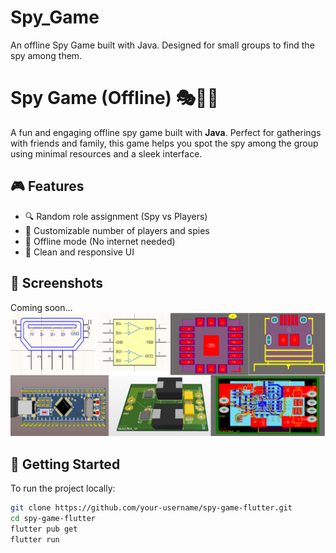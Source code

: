 # Spy_Game
An offline Spy Game built with Java. Designed for small groups to find the spy among them.
# Spy Game (Offline) 🎭🕵️‍♂️

A fun and engaging offline spy game built with **Java**. Perfect for gatherings with friends and family, this game helps you spot the spy among the group using minimal resources and a sleek interface.

## 🎮 Features

- 🔍 Random role assignment (Spy vs Players)
- 🎲 Customizable number of players and spies
- 📵 Offline mode (No internet needed)
- 🎨 Clean and responsive UI

## 📱 Screenshots
<!-- Add screenshots here later if you want -->
Coming soon...
![PCB](PCB.png)
## 🚀 Getting Started

To run the project locally:

```bash
git clone https://github.com/your-username/spy-game-flutter.git
cd spy-game-flutter
flutter pub get
flutter run
